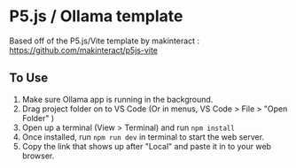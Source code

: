 # P5.js / Ollama template

Based off of the P5.js/Vite template by makinteract : https://github.com/makinteract/p5js-vite

## To Use

1. Make sure Ollama app is running in the background.
2. Drag project folder on to VS Code (Or in menus, VS Code > File >  "Open Folder" )
2. Open up a terminal (View > Terminal) and run `npm install`
2. Once installed, run `npm run dev` in terminal to start the web server.
3. Copy the link that shows up after "Local" and paste it in to your web browser.

